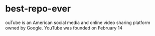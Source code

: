 # best-repo-ever
ouTube is an American social media and online video sharing platform owned by Google. YouTube was founded on February 14
